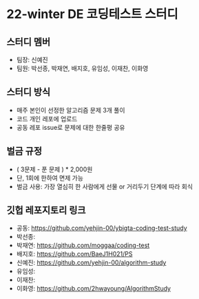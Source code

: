 # 22-winter DE 코딩테스트 스터디

## 스터디 멤버
- 팀장: 신예진
- 팀원: 박선종, 박재연, 배지호, 유임성, 이재찬, 이화영

## 스터디 방식
- 매주 본인이 선정한 알고리즘 문제 3개 풀이
- 코드 개인 레포에 업로드
- 공동 레포 issue로 문제에 대한 한줄평 공유

## 벌금 규정
- ( 3문제 - 푼 문제 ) * 2,000원
- 단, 1회에 한하여 면제 가능
- 벌금 사용: 가장 열심히 한 사람에게 선물 or 거리두기 단계에 따라 회식

## 깃헙 레포지토리 링크
- 공동: https://github.com/yehjin-00/ybigta-coding-test-study
- 박선종: 
- 박재연: https://github.com/moggaa/coding-test
- 배지호: https://github.com/BaeJ1H021/PS
- 신예진: https://github.com/yehjin-00/algorithm-study
- 유임성: 
- 이재찬: 
- 이화영: https://github.com/2hwayoung/AlgorithmStudy

